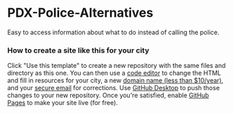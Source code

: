 # PDX-Police-Alternatives
Easy to access information about what to do instead of calling the police.

### How to create a site like this for your city
Click "Use this template" to create a new repository with the same files and directory as this one. You can then use a [code editor](https://www.atom.io) to change the HTML and fill in resources for your city, a new [domain name (less than $10/year)](https://www.porkbun.com), and your [secure email](https://www.protonmail.com) for corrections. Use [GitHub Desktop](https://desktop.github.com/) to push those changes to your new repository. Once you're satisfied, enable [GitHub Pages](https://pages.github.com/) to make your site live (for free).
